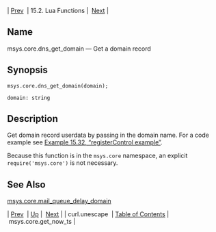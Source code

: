 | [Prev](lua.ref.curl.unescape)  | 15.2. Lua Functions |  [Next](lua.ref.msys.core.get_now_ts.php) |

<a name="lua.ref.msys.core.dns_get_domain"></a>
## Name

msys.core.dns_get_domain — Get a domain record

<a name="idp24106288"></a>
## Synopsis

`msys.core.dns_get_domain(domain);`

`domain: string`<a name="idp24108592"></a>
## Description

Get domain record userdata by passing in the domain name. For a code example see [Example 15.32, “registerControl example”](lua.ref.msys.registerControl#lua.ref.msys.registerControl.example "Example 15.32. registerControl example").

Because this function is in the `msys.core` namespace, an explicit `require('msys.core')` is not necessary.

<a name="idp24111824"></a>
## See Also

[msys.core.mail_queue_delay_domain](lua.ref.msys.core.mail_queue_delay_domain "msys.core.mail_queue_delay_domain")

| [Prev](lua.ref.curl.unescape)  | [Up](lua.function.details.php) |  [Next](lua.ref.msys.core.get_now_ts.php) |
| curl.unescape  | [Table of Contents](index) |  msys.core.get_now_ts |
